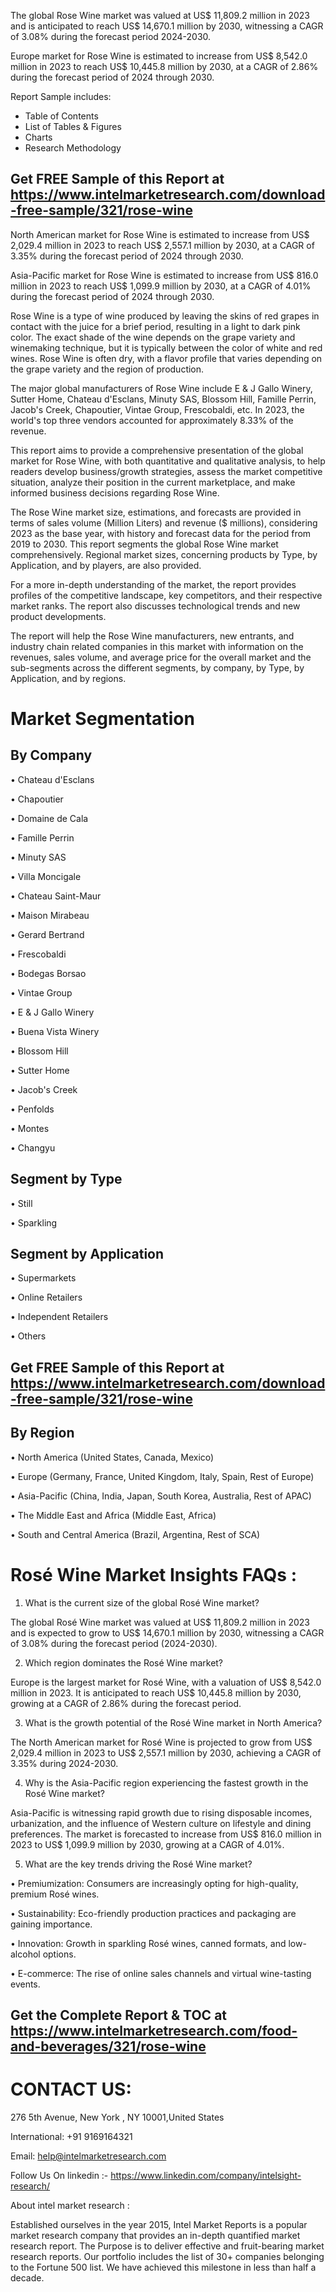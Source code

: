 The global Rose Wine market was valued at US$ 11,809.2 million in 2023 and is anticipated to reach US$ 14,670.1 million by 2030, witnessing a CAGR of 3.08% during the forecast period 2024-2030.

Europe market for Rose Wine is estimated to increase from US$ 8,542.0 million in 2023 to reach US$ 10,445.8 million by 2030, at a CAGR of 2.86% during the forecast period of 2024 through 2030.

Report Sample includes:
- Table of Contents
- List of Tables & Figures
- Charts
- Research Methodology


Get FREE Sample of this Report at https://www.intelmarketresearch.com/download-free-sample/321/rose-wine
-
North American market for Rose Wine is estimated to increase from US$ 2,029.4 million in 2023 to reach US$ 2,557.1 million by 2030, at a CAGR of 3.35% during the forecast period of 2024 through 2030.

Asia-Pacific market for Rose Wine is estimated to increase from US$ 816.0 million in 2023 to reach US$ 1,099.9 million by 2030, at a CAGR of 4.01% during the forecast period of 2024 through 2030.

Rose Wine is a type of wine produced by leaving the skins of red grapes in contact with the juice for a brief period, resulting in a light to dark pink color. The exact shade of the wine depends on the grape variety and winemaking technique, but it is typically between the color of white and red wines. Rose Wine is often dry, with a flavor profile that varies depending on the grape variety and the region of production.

The major global manufacturers of Rose Wine include E & J Gallo Winery, Sutter Home, Chateau d'Esclans, Minuty SAS, Blossom Hill, Famille Perrin, Jacob's Creek, Chapoutier, Vintae Group, Frescobaldi, etc. In 2023, the world's top three vendors accounted for approximately 8.33% of the revenue.

This report aims to provide a comprehensive presentation of the global market for Rose Wine, with both quantitative and qualitative analysis, to help readers develop business/growth strategies, assess the market competitive situation, analyze their position in the current marketplace, and make informed business decisions regarding Rose Wine.

The Rose Wine market size, estimations, and forecasts are provided in terms of sales volume (Million Liters) and revenue ($ millions), considering 2023 as the base year, with history and forecast data for the period from 2019 to 2030. This report segments the global Rose Wine market comprehensively. Regional market sizes, concerning products by Type, by Application, and by players, are also provided.

For a more in-depth understanding of the market, the report provides profiles of the competitive landscape, key competitors, and their respective market ranks. The report also discusses technological trends and new product developments.

The report will help the Rose Wine manufacturers, new entrants, and industry chain related companies in this market with information on the revenues, sales volume, and average price for the overall market and the sub-segments across the different segments, by company, by Type, by Application, and by regions.

Market Segmentation
=
By Company
-
•	Chateau d'Esclans

•	Chapoutier

•	Domaine de Cala

•	Famille Perrin

•	Minuty SAS

•	Villa Moncigale

•	Chateau Saint-Maur


•	Maison Mirabeau

•	Gerard Bertrand

•	Frescobaldi

•	Bodegas Borsao


•	Vintae Group

•	E & J Gallo Winery

•	Buena Vista Winery

•	Blossom Hill

•	Sutter Home

•	Jacob's Creek

•	Penfolds

•	Montes

•	Changyu

Segment by Type
-
•	Still

•	Sparkling

Segment by Application
-
•	Supermarkets


•	Online Retailers

•	Independent Retailers

•	Others

Get FREE Sample of this Report at https://www.intelmarketresearch.com/download-free-sample/321/rose-wine
-

By Region
-
•	North America (United States, Canada, Mexico)

•	Europe (Germany, France, United Kingdom, Italy, Spain, Rest of Europe)

•	Asia-Pacific (China, India, Japan, South Korea, Australia, Rest of APAC)

•	The Middle East and Africa (Middle East, Africa)

•	South and Central America (Brazil, Argentina, Rest of SCA)

Rosé Wine Market Insights FAQs : 
=
1. What is the current size of the global Rosé Wine market?

The global Rosé Wine market was valued at US$ 11,809.2 million in 2023 and is expected to grow to US$ 14,670.1 million by 2030, witnessing a CAGR of 3.08% during the forecast period (2024-2030).

2. Which region dominates the Rosé Wine market?

Europe is the largest market for Rosé Wine, with a valuation of US$ 8,542.0 million in 2023. It is anticipated to reach US$ 10,445.8 million by 2030, growing at a CAGR of 2.86% during the forecast period.

3. What is the growth potential of the Rosé Wine market in North America?

The North American market for Rosé Wine is projected to grow from US$ 2,029.4 million in 2023 to US$ 2,557.1 million by 2030, achieving a CAGR of 3.35% during 2024-2030.

4. Why is the Asia-Pacific region experiencing the fastest growth in the Rosé Wine market?

Asia-Pacific is witnessing rapid growth due to rising disposable incomes, urbanization, and the influence of Western culture on lifestyle and dining preferences. The market is forecasted to increase from US$ 816.0 million in 2023 to US$ 1,099.9 million by 2030, growing at a CAGR of 4.01%.

5. What are the key trends driving the Rosé Wine market?

•	Premiumization: Consumers are increasingly opting for high-quality, premium Rosé wines.

•	Sustainability: Eco-friendly production practices and packaging are gaining importance.

•	Innovation: Growth in sparkling Rosé wines, canned formats, and low-alcohol options.

•	E-commerce: The rise of online sales channels and virtual wine-tasting events.

Get the Complete Report & TOC at https://www.intelmarketresearch.com/food-and-beverages/321/rose-wine
-
CONTACT US:
=
276 5th Avenue, New York , NY 10001,United States

International: +91 9169164321

Email: help@intelmarketresearch.com

Follow Us On linkedin :- https://www.linkedin.com/company/intelsight-research/

About intel market research :

Established ourselves in the year 2015, Intel Market Reports is a popular market research company that provides an in-depth quantified market research report. The Purpose is to deliver effective and fruit-bearing market research reports. Our portfolio includes the list of 30+ companies belonging to the Fortune 500 list. We have achieved this milestone in less than half a decade.
